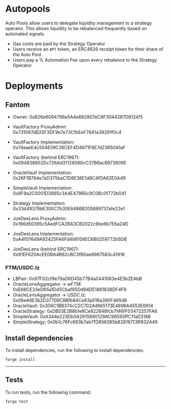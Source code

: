 # Autopools

Auto Pools allow users to delegate liquidity management to a strategy operator. This allows liquidity to be rebalanced frequently based on automated signals.

- Gas costs are paid by the Strategy Operator
- Users receive an `APT` token, an ERC4626 receipt token for their share of the Auto Pool.
- Users pay a % Automation Fee upon every rebalance to the Strategy Operator.

# Deployments

## Fantom

- Owner: 0xB26e6094796e5A4e682807eC8F3044287D8124f5

- VaultFactory ProxyAdmin: 0x731067dB25F3DF9e7e73CfbEeF78A1a38291f0c4
- VaultFactory Implementation: 0x74eaeE4c554839C36CEF4D4971F6E7d23650A1aF
- VaultFactory (behind ERC1967): 0x094B36652Dc726Ad31126060cC37B6ac6973809E

- OracleVault Implementation: 0x26F1B764e7aD375baC1D8E36E1d6C4fDA62E0A49
- SimpleVault Implementation: 0x9F9a2C0001D3865c3A4E479B5c9C0Bc0f772b041
- Strategy Implementation: 0x33d49378bE300C7b30E8486B205889737afe22e1

- JoeDexLens ProxyAdmin: 0x1B6d50395c5AedFCA2BA3CB2022c9be6b7E6a24D
- JoeDexLens Implementation: 0xA4f07649A92425FA6Fd406158EC6B0259772b5DB
- JoeDexLens (behind ERC1967): 0x91EF620AcEE0BA4B62cBC3fB0ae6987583c41916

### FTM/USDC.lz

- LBPair: 0x97F02cf9e79aD6D45b77B4a0441063e4E5b2EAbB
- OracleLensAggregator -> wFTM: 0xE68CE33eD65a1D45Cbaf65Dd94DE1861838DF4F9
- OracleLensAggregator -> USDC.lz: 0x06eA6E3b2D37709C8Bfb84Ce83a51Ba390F465d8
- OracleVault: 0x306C1BB374cC2C7024d965173E4698A4553E6914
- OracleStrategy: 0xDB53E2B8b1e8Ce822848fcb7f46fF03472257FA6
- SimpleVault: 0xA344e223Db0A2615680129AC96593ffC11aD3188
- SimpleStrategy: 0x0b1c76Fc663b7ab7fD856385b828167CBf832A49

## Install dependencies

To install dependencies, run the following to install dependencies:

```
forge install
```

---

## Tests

To run tests, run the following command:

```
forge test
```
